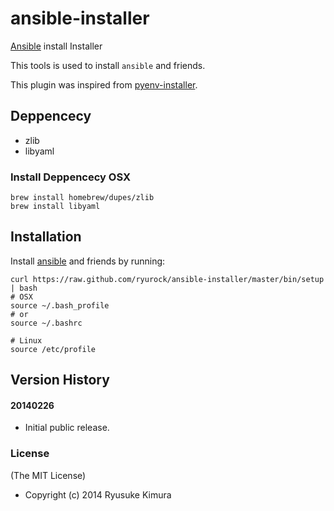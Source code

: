 ansible-installer
=================

[Ansible](http://www.ansible.com/home) install Installer

This tools is used to install `ansible` and friends.

This plugin was inspired from [pyenv-installer](https://github.com/yyuu/pyenv-installer).

## Deppencecy

* zlib
* libyaml

### Install Deppencecy OSX

```shell
brew install homebrew/dupes/zlib
brew install libyaml
```

## Installation

Install [ansible](http://www.ansible.com/home) and friends by running:

```
curl https://raw.github.com/ryurock/ansible-installer/master/bin/setup | bash
# OSX
source ~/.bash_profile
# or
source ~/.bashrc

# Linux
source /etc/profile

```
## Version History

#### 20140226

 * Initial public release.

### License

(The MIT License)

* Copyright (c) 2014 Ryusuke Kimura
